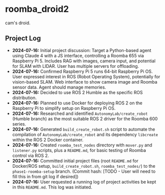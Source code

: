 # roomba_droid2
cam's droid.

## Project Log

*   **2024-07-16:** Initial project discussion: Target a Python-based agent using Claude 4 with a JS interface, controlling a Roomba 655 via Raspberry Pi 5. Includes RAG with images, camera input, and potential for SLAM with LIDAR. User has multiple servers for offloading.
*   **2024-07-16:** Confirmed Raspberry Pi 5 runs 64-bit Raspberry Pi OS. User expressed interest in ROS (Robot Operating System), potentially for vision-based SLAM. Web interface to show camera image and Roomba sensor data. Agent should manage memories.
*   **2024-07-16:** Decided to use ROS 2 Humble as the specific ROS distribution.
*   **2024-07-16:** Planned to use Docker for deploying ROS 2 on the Raspberry Pi to simplify setup on Raspberry Pi OS.
*   **2024-07-16:** Researched and identified `AutonomyLab/create_robot` (Humble branch) as the most suitable ROS 2 driver for the Roomba 600 series.
*   **2024-07-16:** Generated `build_create_robot.sh` script to automate the compilation of `AutonomyLab/create_robot` and its dependency `libcreate` within the ROS 2 Docker container.
*   **2024-07-16:** Created `roomba_test_nodes` directory with `mover.py` and `listener.py` scripts, plus a `README.md`, for basic testing of Roomba control via ROS 2.
*   **2024-07-16:** Committed initial project files (root `README.md` for Docker/ROS setup, `build_create_robot.sh`, `roomba_test_nodes/`) to the `phase1-roomba-setup` branch. (Commit hash: [TODO - User will need to fill this in from git log if desired])
*   **2024-07-16:** User requested a running log of project activities be kept in this `README.md`. This log was initiated.
